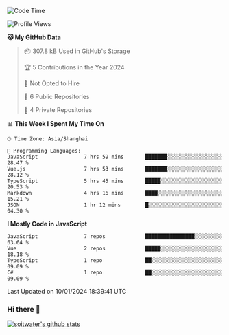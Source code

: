 <!--START_SECTION:waka-->
![Code Time](http://img.shields.io/badge/Code%20Time-3%2C013%20hrs%2015%20mins-blue)

![Profile Views](http://img.shields.io/badge/Profile%20Views-0-blue)

**🐱 My GitHub Data** 

> 📦 307.8 kB Used in GitHub's Storage 
 > 
> 🏆 5 Contributions in the Year 2024
 > 
> 🚫 Not Opted to Hire
 > 
> 📜 6 Public Repositories 
 > 
> 🔑 4 Private Repositories 
 > 
📊 **This Week I Spent My Time On** 

```text
🕑︎ Time Zone: Asia/Shanghai

💬 Programming Languages: 
JavaScript               7 hrs 59 mins       ███████░░░░░░░░░░░░░░░░░░   28.47 % 
Vue.js                   7 hrs 53 mins       ███████░░░░░░░░░░░░░░░░░░   28.12 % 
TypeScript               5 hrs 45 mins       █████░░░░░░░░░░░░░░░░░░░░   20.53 % 
Markdown                 4 hrs 16 mins       ████░░░░░░░░░░░░░░░░░░░░░   15.21 % 
JSON                     1 hr 12 mins        █░░░░░░░░░░░░░░░░░░░░░░░░   04.30 % 
```

**I Mostly Code in JavaScript** 

```text
JavaScript               7 repos             ████████████████░░░░░░░░░   63.64 % 
Vue                      2 repos             █████░░░░░░░░░░░░░░░░░░░░   18.18 % 
TypeScript               1 repo              ██░░░░░░░░░░░░░░░░░░░░░░░   09.09 % 
C#                       1 repo              ██░░░░░░░░░░░░░░░░░░░░░░░   09.09 % 
```




 Last Updated on 10/01/2024 18:39:41 UTC
<!--END_SECTION:waka-->

### Hi there 👋
[![soitwater's github stats](https://github-readme-stats.vercel.app/api?username=soitwater)](https://github.com/soitwater/github-readme-stats)
